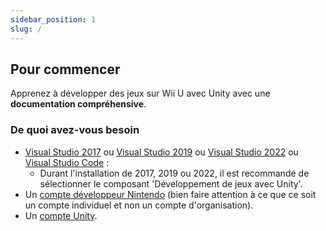```yaml
---
sidebar_position: 1
slug: /
---
```


## Pour commencer

Apprenez à développer des jeux sur Wii U avec Unity avec une **documentation compréhensive**.

### De quoi avez-vous besoin

- [Visual Studio 2017](https://visualstudio.microsoft.com/thank-you-downloading-visual-studio/?sku=Community&rel=15) ou [Visual Studio 2019](https://apps.microsoft.com/store/detail/visual-studio-community-2019/XP8CDJNZKFM06W) ou [Visual Studio 2022](https://apps.microsoft.com/store/detail/visual-studio-community-2022/XPDCFJDKLZJLP8) ou [Visual Studio Code](https://apps.microsoft.com/store/detail/visual-studio-code/XP9KHM4BK9FZ7Q) :
  - Durant l'installation de 2017, 2019 ou 2022, il est recommandé de sélectionner le composant 'Développement de jeux avec Unity'.
- Un [compte développeur Nintendo](https://developer.nintendo.com/) (bien faire attention à ce que ce soit un compte individuel et non un compte d'organisation).
- Un [compte Unity](https://unity.com/).